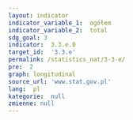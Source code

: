 ```yaml
---
layout: indicator
indicator_variable_1:  ogółem
indicator_variable_2:  total
sdg_goal: 3
indicator:  3.3.e.0
target_id:  '3.3.e'
permalink: /statistics_nat/3-3-e/
pre:  2
graph: longitudinal
source_url: 'www.stat.gov.pl'
lang:  pl
kategorie:  null
zmienne: null
---
```

